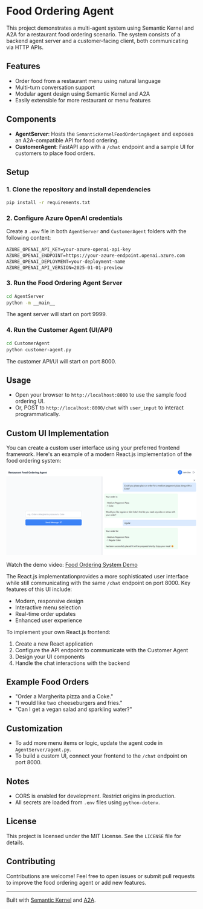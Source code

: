 # Food Ordering Agent

This project demonstrates a multi-agent system using Semantic Kernel and A2A for a restaurant food ordering scenario. The system consists of a backend agent server and a customer-facing client, both communicating via HTTP APIs.

## Features

- Order food from a restaurant menu using natural language
- Multi-turn conversation support
- Modular agent design using Semantic Kernel and A2A
- Easily extensible for more restaurant or menu features

## Components

- **AgentServer**: Hosts the `SemanticKernelFoodOrderingAgent` and exposes an A2A-compatible API for food ordering.
- **CustomerAgent**: FastAPI app with a `/chat` endpoint and a sample UI for customers to place food orders.

## Setup

### 1. Clone the repository and install dependencies

```sh
pip install -r requirements.txt
```

### 2. Configure Azure OpenAI credentials

Create a `.env` file in both `AgentServer` and `CustomerAgent` folders with the following content:

```
AZURE_OPENAI_API_KEY=your-azure-openai-api-key
AZURE_OPENAI_ENDPOINT=https://your-azure-endpoint.openai.azure.com
AZURE_OPENAI_DEPLOYMENT=your-deployment-name
AZURE_OPENAI_API_VERSION=2025-01-01-preview
```

### 3. Run the Food Ordering Agent Server

```sh
cd AgentServer
python -m __main__
```

The agent server will start on port 9999.

### 4. Run the Customer Agent (UI/API)

```sh
cd CustomerAgent
python customer-agent.py
```

The customer API/UI will start on port 8000.

## Usage

- Open your browser to `http://localhost:8000` to use the sample food ordering UI.
- Or, POST to `http://localhost:8000/chat` with `user_input` to interact programmatically.

## Custom UI Implementation

You can create a custom user interface using your preferred frontend framework. Here's an example of a modern React.js implementation of the food ordering system:

![Food Ordering System UI](UIImage/food_ordering_ui.png)

Watch the demo video: <a href="https://www.youtube.com/watch?v=6xsuRXlzxUI" target="_blank">Food Ordering System Demo</a>

The React.js implementationprovides a more sophisticated user interface while still communicating with the same `/chat` endpoint on port 8000. Key features of this UI include:

- Modern, responsive design
- Interactive menu selection
- Real-time order updates
- Enhanced user experience

To implement your own React.js frontend:

1. Create a new React application
2. Configure the API endpoint to communicate with the Customer Agent
3. Design your UI components
4. Handle the chat interactions with the backend

## Example Food Orders

- "Order a Margherita pizza and a Coke."
- "I would like two cheeseburgers and fries."
- "Can I get a vegan salad and sparkling water?"

## Customization

- To add more menu items or logic, update the agent code in `AgentServer/agent.py`.
- To build a custom UI, connect your frontend to the `/chat` endpoint on port 8000.

## Notes

- CORS is enabled for development. Restrict origins in production.
- All secrets are loaded from `.env` files using `python-dotenv`.

## License

This project is licensed under the MIT License. See the `LICENSE` file for details.

## Contributing

Contributions are welcome! Feel free to open issues or submit pull requests to improve the food ordering agent or add new features.

---

Built with [Semantic Kernel](https://github.com/microsoft/semantic-kernel) and [A2A](https://github.com/google-a2a/a2a-samples).

